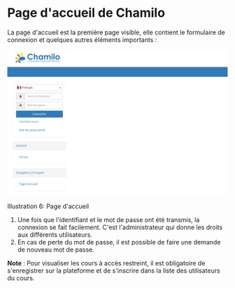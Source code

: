 # Page d'accueil de Chamilo

La page d'accueil est la première page visible, elle contient le formulaire de connexion et quelques autres éléments importants :

![](../.gitbook/assets/homepage.png)

Illustration 6: Page d'accueil

1. Une fois que l'identifiant et le mot de passe ont été transmis, la connexion se fait facilement. C'est l'administrateur qui donne les droits aux différents utilisateurs.
2. En cas de perte du mot de passe, il est possible de faire une demande de nouveau mot de passe.

**Note** : Pour visualiser les cours à accès restreint, il est obligatoire de s'enregistrer sur la plateforme et de s'inscrire dans la liste des utilisateurs du cours.

